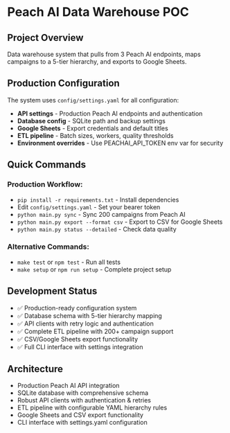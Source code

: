 # Peach AI Data Warehouse POC

## Project Overview
Data warehouse system that pulls from 3 Peach AI endpoints, maps campaigns to a 5-tier hierarchy, and exports to Google Sheets.

## Production Configuration
The system uses `config/settings.yaml` for all configuration:
- **API settings** - Production Peach AI endpoints and authentication
- **Database config** - SQLite path and backup settings  
- **Google Sheets** - Export credentials and default titles
- **ETL pipeline** - Batch sizes, workers, quality thresholds
- **Environment overrides** - Use PEACHAI_API_TOKEN env var for security

## Quick Commands
### Production Workflow:
- `pip install -r requirements.txt` - Install dependencies
- Edit `config/settings.yaml` - Set your bearer token
- `python main.py sync` - Sync 200 campaigns from Peach AI
- `python main.py export --format csv` - Export to CSV for Google Sheets
- `python main.py status --detailed` - Check data quality

### Alternative Commands:
- `make test` or `npm test` - Run all tests  
- `make setup` or `npm run setup` - Complete project setup

## Development Status  
- ✅ Production-ready configuration system
- ✅ Database schema with 5-tier hierarchy mapping
- ✅ API clients with retry logic and authentication  
- ✅ Complete ETL pipeline with 200+ campaign support
- ✅ CSV/Google Sheets export functionality
- ✅ Full CLI interface with settings integration

## Architecture
- Production Peach AI API integration
- SQLite database with comprehensive schema  
- Robust API clients with authentication & retries
- ETL pipeline with configurable YAML hierarchy rules
- Google Sheets and CSV export functionality
- CLI interface with settings.yaml configuration